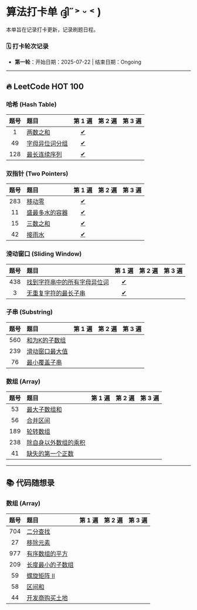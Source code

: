 # 算法打卡单 ദ്ദി˶˃ ᵕ ˂ )

本单旨在记录打卡更新，记录刷题日程。


### 🗓️ 打卡轮次记录

*   **第一轮**：开始日期：2025-07-22 | 结束日期：Ongoing

---

## 🔥 LeetCode HOT 100

### 哈希 (Hash Table)

| 题号  | 题目                                                                   |                       第 1 遍                        | 第 2 遍 | 第 3 遍 |
|:---:|:---------------------------------------------------------------------|:--------------------------------------------------:|:-----:|:-----:|
|  1  | [两数之和](https://leetcode.cn/problems/two-sum/?envType=study-plan-v2&envId=top-100-liked)                        |           [✔](solutions/hot/TwoSum.java)           |       |       |
| 49  | [字母异位词分组](https://leetcode.cn/problems/group-anagrams/?envType=study-plan-v2&envId=top-100-liked)              |       [✔](solutions/hot/GroupAnagrams.java)        |       |       |
| 128 | [最长连续序列](https://leetcode.cn/problems/longest-consecutive-sequence/description/?envType=study-plan-v2&envId=top-100-liked) | [✔](solutions/hot/LongestConsecutiveSequence.java) |       |       |

### 双指针 (Two Pointers)

| 题号  | 题目                                                                 |                     第 1 遍                      | 第 2 遍 | 第 3 遍 |
|:---:|:-------------------------------------------------------------------|:----------------------------------------------:|:-----:|:-----:|
| 283 | [移动零](https://leetcode.cn/problems/move-zeroes/description/?envType=study-plan-v2&envId=top-100-liked)                   |       [✔](solutions/hot/MoveZeroes.java)       |       |       |
| 11  | [盛最多水的容器](https://leetcode.cn/problems/container-with-most-water/?envType=study-plan-v2&envId=top-100-liked) | [✔](solutions/hot/ContainerWithMostWater.java) |       |       |
| 15  | [三数之和](https://leetcode.cn/problems/3sum/?envType=study-plan-v2&envId=top-100-liked)                         |        [✔](solutions/hot/ThreeSum.java)        |       |       |
| 42  | [接雨水](https://leetcode.cn/problems/trapping-rain-water/description/?envType=study-plan-v2&envId=top-100-liked)           |   [✔](solutions/hot/TrappingRainWater.java)    |       |       |

### 滑动窗口 (Sliding Window)

| 题号  | 题目                                                                                                                                                |                               第 1 遍                                | 第 2 遍 | 第 3 遍 |
|:---:|:--------------------------------------------------------------------------------------------------------------------------------------------------|:------------------------------------------------------------------:|:-----:|:-----:|
| 438 | [找到字符串中的所有字母异位词](https://leetcode.cn/problems/find-all-anagrams-in-a-string/description/?envType=study-plan-v2&envId=top-100-liked)               |          [✔](solutions/hot/FindAllAnagramsInAString.java)          |       |       |
|  3  | [无重复字符的最长子串]( https://leetcode.cn/problems/longest-substring-without-repeating-characters/description/?envType=study-plan-v2&envId=top-100-liked) | [✔](solutions/hot/LongestSubstringWithoutRepeatingCharacters.java) |       |       |

### 子串 (Substring)

| 题号  | 题目                                                                                                                     | 第 1 遍 | 第 2 遍 | 第 3 遍 |
|:---:|:-----------------------------------------------------------------------------------------------------------------------|:-----:|:-----:|:-----:|
| 560 | [和为K的子数组](https://leetcode.cn/problems/subarray-sum-equals-k/description/?envType=study-plan-v2&envId=top-100-liked)   | []()  |       |       |
| 239 | [滑动窗口最大值](https://leetcode.cn/problems/sliding-window-maximum/description/?envType=study-plan-v2&envId=top-100-liked)  | []()  |       |       |
| 76  | [最小覆盖子串](https://leetcode.cn/problems/minimum-window-substring/description/?envType=study-plan-v2&envId=top-100-liked) | []()  |       |       |

### 数组 (Array)

| 题号  | 题目                                                                                                                             | 第 1 遍 | 第 2 遍 | 第 3 遍 |
|:---:|:-------------------------------------------------------------------------------------------------------------------------------|:-----:|:-----:|:-----:|
| 53  | [最大子数组和](https://leetcode.cn/problems/maximum-subarray/description/?envType=study-plan-v2&envId=top-100-liked)                 | []()  |       |       |
| 56  | [合并区间](https://leetcode.cn/problems/merge-intervals/description/?envType=study-plan-v2&envId=top-100-liked)                    | []()  |       |       |
| 189 | [轮转数组](https://leetcode.cn/problems/rotate-array/description/?envType=study-plan-v2&envId=top-100-liked)                       | []()  |       |       |
| 238 | [除自身以外数组的乘积](https://leetcode.cn/problems/product-of-array-except-self/description/?envType=study-plan-v2&envId=top-100-liked) | []()  |       |       |
| 41  | [缺失的第一个正数](https://leetcode.cn/problems/first-missing-positive/description/?envType=study-plan-v2&envId=top-100-liked)         | []()  |       |       |


---

## 📚 代码随想录

### 数组 (Array)

| 题号  | 题目                                                                  | 第 1 遍 | 第 2 遍 | 第 3 遍 |
|:---:|:--------------------------------------------------------------------|:-----:|:-----:|:-----:|
| 704 | [二分查找](https://leetcode.cn/problems/binary-search/)                 |       |       |       |
| 27  | [移除元素](https://leetcode.cn/problems/remove-element/)                |       |       |       |
| 977 | [有序数组的平方](https://leetcode.cn/problems/squares-of-a-sorted-array/)  |       |       |       |
| 209 | [长度最小的子数组](https://leetcode.cn/problems/minimum-size-subarray-sum/) |       |       |       |
| 59  | [螺旋矩阵 II](https://leetcode.cn/problems/spiral-matrix-ii/)           |       |       |       |
| 58  | [区间和](https://kamacoder.com/problempage.php?pid=1070)               |       |       |       |
| 44  | [开发商购买土地](https://kamacoder.cn/problempage.php?pid=1044)            |       |       |       |
